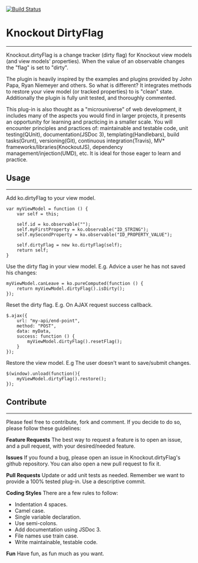 [![Build Status](https://travis-ci.org/soleilnoirmedia/knockout.dirty.svg)](https://travis-ci.org/soleilnoirmedia/knockout.dirty)

Knockout DirtyFlag
==================
----------
Knockout.dirtyFlag is a change tracker (dirty flag) for Knockout view models (and view models' properties). When the value of an observable changes the "flag" is set to "dirty".

The plugin is heavily inspired by the examples and plugins provided by John Papa, Ryan Niemeyer and others. So what is different? It integrates methods to restore your view model (or tracked properties) to is "clean" state.  Additionally the plugin is fully unit tested, and thoroughly commented.

This plug-in is also thought as a "microuniverse" of web development, it includes many of the aspects you would find in larger projects, it presents an opportunity for learning and practicing in a smaller scale. You will encounter principles and practices of: maintainable and testable code, unit testing(QUnit), documentation(JSDoc 3), templating(Handlebars), build tasks(Grunt), versioning(Git), continuous integration(Travis), MV* frameworks/libraries(KnockoutJS), dependency management/injection(UMD), etc. It is ideal for those eager to learn and practice.

Usage
-----
----------
Add ko.dirtyFlag to your view model.

    var myViewModel = function () {
    	var self = this;
    	
    	self.id = ko.observable("");
    	self.myFirstProperty = ko.observable("ID_STRING");
    	self.mySecondProperty = ko.observable("ID_PROPERTY_VALUE");
		
		self.dirtyFlag = new ko.dirtyFlag(self);	
		return self;
    }

Use the dirty flag in your view model. E.g. Advice a user he has not saved his changes:

    myViewModel.canLeave = ko.pureComputed(function () {
	    return myViewModel.dirtyFlag().isDirty();
    });

Reset the dirty flag. E.g. On AJAX request success callback.

    $.ajax({
	    url: "my-api/end-point",
	    method: "POST",
	    data: myData,
	    success: function () {
		    myViewModel.dirtyFlag().resetFlag();
	    }
    });

Restore the view model. E.g The user doesn't want to save/submit changes.

    $(window).unload(function(){
	    myViewModel.dirtyFlag().restore();
    });

Contribute
-----------
----------
Please feel free to contribute, fork and comment. If you decide to do so, please follow these guidelines:

**Feature Requests**
The best way to request a feature is to open an issue, and a pull request, with your desired/needed feature.

**Issues**
If you found a bug, please open an issue in Knockout.dirtyFlag's github repository. You can also open a new pull request to fix it.

**Pull Requests**
Update or add unit tests as needed. Remember we want to provide a 100% tested plug-in. Use a descriptive commit.

**Coding Styles**
There are a few rules to follow:
 - Indentation 4 spaces. 	
 - Camel case.
 - Single variable declaration. 	
 - Use semi-colons.
 - Add documentation using JSDoc 3.
 - File names use train case.
 - Write maintainable, testable code.

**Fun**
Have fun, as fun much as you want.